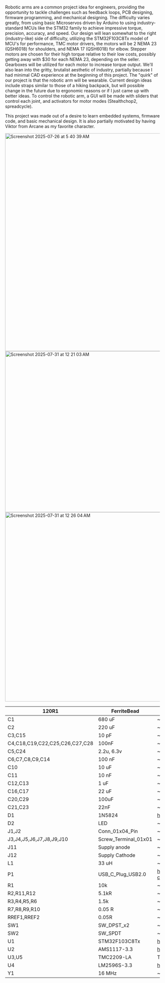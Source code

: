Robotic arms are a common project idea for engineers, providing the opportunity to tackle challenges such as feedback loops, PCB designing, firmware programming, and mechanical designing. The difficulty varies greatly, from using basic Microservos driven by Arduino to using industry-standard MCUs like the STM32 family to achieve impressive torque, precision, accuracy, and speed. 
Our design will lean somewhat to the right (industry-like) side of difficulty, utilizing the STM32F103C8Tx model of MCU's for performance, TMC motor drivers, the motors will be  2 NEMA 23 (QSH6018) for shoulders, and NEMA 17 (QSH6018) for elbow. Stepper motors are chosen for their high torque relative to their low costs, possibly getting away with $30 for each NEMA 23, depending on the seller. Gearboxes will be utilized for each motor to increase torque output. We'll also lean into the gritty, brutalist aesthetic of industry, partially because I had minimal CAD experience at the beginning of this project.
The "quirk" of our project is that the robotic arm will be wearable. Current design ideas include straps similar to those of a hiking backpack, but will possible change in the future due to ergonomic reasons or if I just came up with better ideas. To control the robotic arm, a GUI will be made with sliders that control each joint, and activators for motor modes (Stealthchop2, spreadcycle). 

This project was made out of a desire to learn embedded systems, firmware code, and basic mechanical design. It is also partially motivated by having Viktor from Arcane as my favorite character. 


<img width="596" height="709" alt="Screenshot 2025-07-26 at 5 40 39 AM" src="https://github.com/user-attachments/assets/bf661694-aa72-473e-a294-8546fdfca423" />
<img width="586" height="524" alt="Screenshot 2025-07-31 at 12 21 03 AM" src="https://github.com/user-attachments/assets/2c0058ee-2efc-4810-94c6-b18356f61dce" />
<img width="595" height="616" alt="Screenshot 2025-07-31 at 12 26 04 AM" src="https://github.com/user-attachments/assets/be37b864-1b59-4a60-a729-9444c3980419" />




|120R1                         |FerriteBead         |~                                                               |Inductor_SMD:L_0402_1005Metric                                                            |1  |FIELD6|
|------------------------------|--------------------|----------------------------------------------------------------|------------------------------------------------------------------------------------------|---|------|
|C1                            |680 uF              |~                                                               |Capacitor_SMD:C_1210_3225Metric                                                           |1  |      |
|C2                            |220 uF              |~                                                               |Capacitor_SMD:C_0603_1608Metric                                                           |1  |      |
|C3,C15                        |10 pF               |~                                                               |-- mixed values --                                                                        |2  |      |
|C4,C18,C19,C22,C25,C26,C27,C28|100nF               |~                                                               |-- mixed values --                                                                        |8  |      |
|C5,C24                        |2.2u, 6.3v          |~                                                               |-- mixed values --                                                                        |2  |      |
|C6,C7,C8,C9,C14               |100 nF              |~                                                               |Capacitor_SMD:C_0201_0603Metric                                                           |5  |      |
|C10                           |10 uF               |~                                                               |Capacitor_SMD:C_0201_0603Metric                                                           |1  |      |
|C11                           |10 nF               |~                                                               |Capacitor_SMD:C_0201_0603Metric                                                           |1  |      |
|C12,C13                       |1 uF                |~                                                               |Capacitor_SMD:C_0201_0603Metric                                                           |2  |      |
|C16,C17                       |22 uF               |~                                                               |Capacitor_SMD:C_0201_0603Metric                                                           |2  |      |
|C20,C29                       |100uF               |~                                                               |Capacitor_SMD:CP_Elec_5x3.9                                                               |2  |      |
|C21,C23                       |22nF                |~                                                               |Capacitor_SMD:C_0201_0603Metric                                                           |2  |      |
|D1                            |1N5824              |http://www.vishay.com/docs/88526/1n5820.pdf                     |Diode_THT:D_DO-201AD_P3.81mm_Vertical_AnodeUp                                             |1  |      |
|D2                            |LED                 |~                                                               |LED_THT:LED_D2.0mm_W4.0mm_H2.8mm_FlatTop                                                  |1  |      |
|J1,J2                         |Conn_01x04_Pin      |~                                                               |Connector:FanPinHeader_1x04_P2.54mm_Vertical                                              |2  |      |
|J3,J4,J5,J6,J7,J8,J9,J10      |Screw_Terminal_01x01|~                                                               |TerminalBlock_MetzConnect:TerminalBlock_MetzConnect_360271_1x01_Horizontal_ScrewM3.0_Boxed|8  |      |
|J11                           |Supply anode        |~                                                               |TerminalBlock_Phoenix:TerminalBlock_Phoenix_MKDS-1,5-2-5.08_1x02_P5.08mm_Horizontal       |1  |      |
|J12                           |Supply Cathode      |~                                                               |TerminalBlock_Phoenix:TerminalBlock_Phoenix_MKDS-1,5-2-5.08_1x02_P5.08mm_Horizontal       |1  |      |
|L1                            |33 uH               |~                                                               |Inductor_SMD:L_0603_1608Metric                                                            |1  |      |
|P1                            |USB_C_Plug_USB2.0   |https://www.usb.org/sites/default/files/documents/usb_type-c.zip|Connector_USB:USB_C_Plug_JAE_DX07P024AJ1                                                  |1  |      |
|R1                            |10k                 |~                                                               |Resistor_SMD:R_0603_1608Metric                                                            |1  |      |
|R2,R11,R12                    |5.1kR               |~                                                               |Resistor_SMD:R_0603_1608Metric                                                            |3  |      |
|R3,R4,R5,R6                   |1.5k                |~                                                               |Resistor_SMD:R_0603_1608Metric                                                            |4  |      |
|R7,R8,R9,R10                  |0.05 R              |~                                                               |Resistor_SMD:R_0603_1608Metric                                                            |4  |      |
|RREF1,RREF2                   |0.05R               |~                                                               |Resistor_SMD:R_0603_1608Metric                                                            |2  |      |
|SW1                           |SW_DPST_x2          |~                                                               |Button_Switch_SMD:SW_SPST_REED_CT05-XXXX-J1                                               |1  |      |
|SW2                           |SW_SPDT             |~                                                               |Button_Switch_THT:SW_Slide_SPDT_Straight_CK_OS102011MS2Q                                  |1  |      |
|U1                            |STM32F103C8Tx       |https://www.st.com/resource/en/datasheet/stm32f103c8.pdf        |Package_QFP:LQFP-48_7x7mm_P0.5mm                                                          |1  |      |
|U2                            |AMS1117-3.3         |http://www.advanced-monolithic.com/pdf/ds1117.pdf               |Package_TO_SOT_SMD:SOT-223-3_TabPin2                                                      |1  |      |
|U3,U5                         |TMC2209-LA          |TMC2209-LA                                                      |footprints:QFN28_5X5_TRI                                                                  |2  |      |
|U4                            |LM2596S-3.3         |http://www.ti.com/lit/ds/symlink/lm2596.pdf                     |Package_TO_SOT_SMD:TO-263-5_TabPin3                                                       |1  |      |
|Y1                            |16 MHz              |~                                                               |Crystal:Crystal_SMD_0603-4Pin_6.0x3.5mm                                                   |1  |      |
